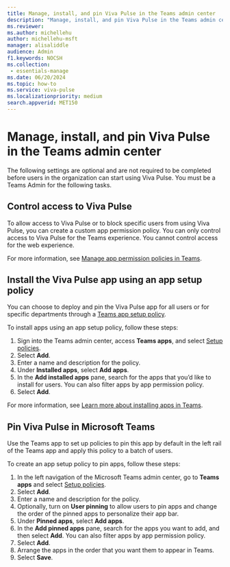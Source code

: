 ```yaml
---
title: Manage, install, and pin Viva Pulse in the Teams admin center
description: "Manage, install, and pin Viva Pulse in the Teams admin center"
ms.reviewer: 
ms.author: michellehu
author: michellehu-msft
manager: alisaliddle
audience: Admin
f1.keywords: NOCSH
ms.collection:
 - essentials-manage
ms.date: 06/20/2024
ms.topic: how-to
ms.service: viva-pulse
ms.localizationpriority: medium
search.appverid: MET150
---
```


# Manage, install, and pin Viva Pulse in the Teams admin center

The following settings are optional and are not required to be completed before users in the organization can start using Viva Pulse. You must be a Teams Admin for the following tasks.

## Control access to Viva Pulse

To allow access to Viva Pulse or to block specific users from using Viva Pulse, you can create a custom app permission policy. You can only control access to Viva Pulse for the Teams experience. You cannot control access for the web experience.

For more information, see [Manage app permission policies in Teams](/microsoftteams/teams-app-permission-policies).

## Install the Viva Pulse app using an app setup policy

You can choose to deploy and pin the Viva Pulse app for all users or for specific departments through a [Teams app setup policy](/microsoftteams/teams-app-setup-policies).

To install apps using an app setup policy, follow these steps:

1. Sign into the Teams admin center, access **Teams apps**, and select [Setup policies](https://admin.teams.microsoft.com/policies/app-setup).
2. Select **Add**.
3. Enter a name and description for the policy.
4. Under **Installed apps**, select **Add apps**.
5. In the **Add installed apps** pane, search for the apps that you’d like to install for users. You can also filter apps by app permission policy.
6. Select **Add**.

For more information, see [Learn more about installing apps in Teams](/microsoftteams/teams-app-setup-policies#install-apps).

## Pin Viva Pulse in Microsoft Teams

Use the Teams app to set up policies to pin this app by default in the left rail of the Teams app and apply this policy to a batch of users.

To create an app setup policy to pin apps, follow these steps:

1. In the left navigation of the Microsoft Teams admin center, go to **Teams apps** and select [Setup policies](https://admin.teams.microsoft.com/policies/app-setup).
2. Select **Add**.
3. Enter a name and description for the policy.
4. Optionally, turn on **User pinning** to allow users to pin apps and change the order of the pinned apps to personalize their app bar.
5. Under **Pinned apps**, select **Add apps**.
6. In the **Add pinned apps** pane, search for the apps you want to add, and then select **Add**. You can also filter apps by app permission policy.
7. Select **Add**.
8. Arrange the apps in the order that you want them to appear in Teams.
9. Select **Save**.